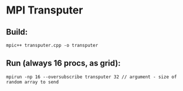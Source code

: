# MPI Transputer
 
## Build:
```
mpic++ transputer.cpp -o transputer

```
## Run (always 16 procs, as grid):
```
mpirun -np 16 --oversubscribe transputer 32 // argument - size of random array to send
```
